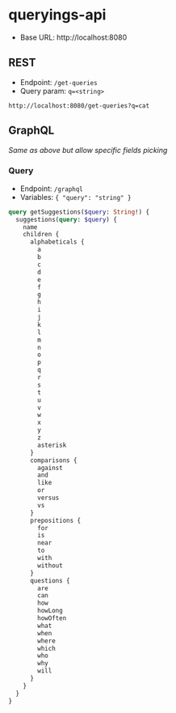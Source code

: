 # queryings-api

- Base URL: http://localhost:8080

## REST

- Endpoint: `/get-queries`
- Query param: `q=<string>`

```
http://localhost:8080/get-queries?q=cat
```

## GraphQL

_Same as above but allow specific fields picking_

### Query

- Endpoint: `/graphql`
- Variables: `{ "query": "string" }`

```graphql
query getSuggestions($query: String!) {
  suggestions(query: $query) {
    name
    children {
      alphabeticals {
        a
        b
        c
        d
        e
        f
        g
        h
        i
        j
        k
        l
        m
        n
        o
        p
        q
        r
        s
        t
        u
        v
        w
        x
        y
        z
        asterisk
      }
      comparisons {
        against
        and
        like
        or
        versus
        vs
      }
      prepositions {
        for
        is
        near
        to
        with
        without
      }
      questions {
        are
        can
        how
        howLong
        howOften
        what
        when
        where
        which
        who
        why
        will
      }
    }
  }
}
```
